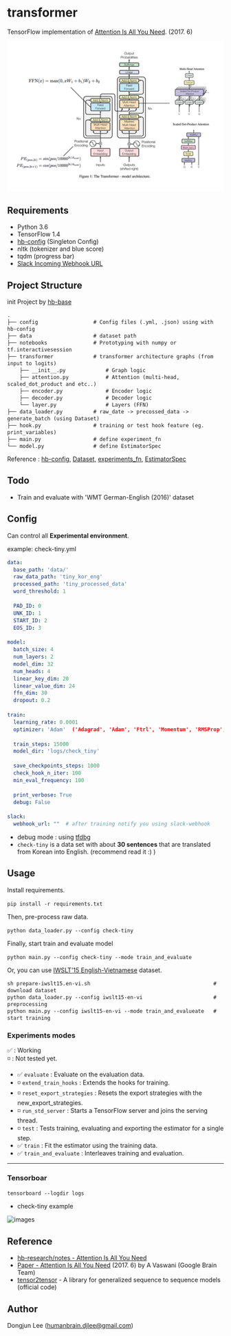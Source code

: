 # transformer

TensorFlow implementation of [Attention Is All You Need](https://arxiv.org/abs/1706.03762). (2017. 6)

![images](images/transformer-architecture.png)


## Requirements

- Python 3.6
- TensorFlow 1.4
- [hb-config](https://github.com/hb-research/hb-config) (Singleton Config)
- nltk (tokenizer and blue score)
- tqdm (progress bar)
- [Slack Incoming Webhook URL](https://my.slack.com/services/new/incoming-webhook/)


## Project Structure

init Project by [hb-base](https://github.com/hb-research/hb-base)

    .
    ├── config                  # Config files (.yml, .json) using with hb-config
    ├── data                    # dataset path
    ├── notebooks               # Prototyping with numpy or tf.interactivesession
    ├── transformer             # transformer architecture graphs (from input to logits)
        ├── __init__.py             # Graph logic
        ├── attention.py            # Attention (multi-head, scaled_dot_product and etc..)
        ├── encoder.py              # Encoder logic
        ├── decoder.py              # Decoder logic
        └── layer.py                # Layers (FFN)
    ├── data_loader.py          # raw_date -> precossed_data -> generate_batch (using Dataset)
    ├── hook.py                 # training or test hook feature (eg. print_variables)
    ├── main.py                 # define experiment_fn
    └── model.py                # define EstimatorSpec

Reference : [hb-config](https://github.com/hb-research/hb-config), [Dataset](https://www.tensorflow.org/api_docs/python/tf/data/Dataset#from_generator), [experiments_fn](https://www.tensorflow.org/api_docs/python/tf/contrib/learn/Experiment), [EstimatorSpec](https://www.tensorflow.org/api_docs/python/tf/estimator/EstimatorSpec)

## Todo

- Train and evaluate with 'WMT German-English (2016)' dataset

## Config

Can control all **Experimental environment**.

example: check-tiny.yml

```yml
data:
  base_path: 'data/'
  raw_data_path: 'tiny_kor_eng'
  processed_path: 'tiny_processed_data'
  word_threshold: 1

  PAD_ID: 0
  UNK_ID: 1
  START_ID: 2
  EOS_ID: 3

model:
  batch_size: 4
  num_layers: 2
  model_dim: 32
  num_heads: 4
  linear_key_dim: 20
  linear_value_dim: 24
  ffn_dim: 30
  dropout: 0.2

train:
  learning_rate: 0.0001
  optimizer: 'Adam'  ('Adagrad', 'Adam', 'Ftrl', 'Momentum', 'RMSProp', 'SGD')
  
  train_steps: 15000
  model_dir: 'logs/check_tiny'
  
  save_checkpoints_steps: 1000
  check_hook_n_iter: 100
  min_eval_frequency: 100
  
  print_verbose: True
  debug: False
  
slack:
  webhook_url: ""  # after training notify you using slack-webhook
```

* debug mode : using [tfdbg](https://www.tensorflow.org/programmers_guide/debugger)
* `check-tiny` is a data set with about **30 sentences** that are translated from Korean into English. (recommend read it :) )

## Usage

Install requirements.

```pip install -r requirements.txt```

Then, pre-process raw data.

```python data_loader.py --config check-tiny```

Finally, start train and evaluate model

```python main.py --config check-tiny --mode train_and_evaluate```


Or, you can use [IWSLT'15 English-Vietnamese](https://nlp.stanford.edu/projects/nmt/) dataset.

```
sh prepare-iwslt15.en-vi.sh                                        # download dataset
python data_loader.py --config iwslt15-en-vi                       # preprocessing
python main.py --config iwslt15-en-vi --mode train_and_evalueate   # start training
```

### Experiments modes

:white_check_mark: : Working  
:white_medium_small_square: : Not tested yet.


- :white_check_mark: `evaluate` : Evaluate on the evaluation data.
- :white_medium_small_square: `extend_train_hooks` :  Extends the hooks for training.
- :white_medium_small_square: `reset_export_strategies` : Resets the export strategies with the new_export_strategies.
- :white_medium_small_square: `run_std_server` : Starts a TensorFlow server and joins the serving thread.
- :white_medium_small_square: `test` : Tests training, evaluating and exporting the estimator for a single step.
- :white_check_mark: `train` : Fit the estimator using the training data.
- :white_check_mark: `train_and_evaluate` : Interleaves training and evaluation.

---

### Tensorboar

```tensorboard --logdir logs```

- check-tiny example

![images](images/check_tiny_tensorboard.png)


## Reference

- [hb-research/notes - Attention Is All You Need](https://github.com/hb-research/notes/blob/master/notes/transformer.md)
- [Paper - Attention Is All You Need](https://arxiv.org/abs/1706.03762) (2017. 6) by A Vaswani (Google Brain Team)
- [tensor2tensor](https://github.com/tensorflow/tensor2tensor) - A library for generalized sequence to sequence models (official code)

## Author

Dongjun Lee (humanbrain.djlee@gmail.com)
